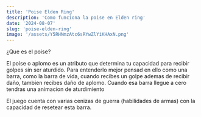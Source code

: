 ```yaml
---
title: 'Poise Elden Ring'
description: 'Como funciona la poise en Elden ring'
date: '2024-08-07'
slug: 'poise-elden-ring'
image: '/assets/Y5RHNmzAtc6sRYwZlYiKHAxN.png'
---
```

¿Que es el poise?

El poise o aplomo es un atributo que determina tu capacidad para recibir golpes sin ser aturdido. Para entenderlo mejor pensad en ello como una barra, como la barra de vida, cuando recibes un golpe ademas de recibir daño, tambien recibes daño de aplomo. 
Cuando esa barra llegue a cero tendras una animacion de aturdimiento

El juego cuenta con varias cenizas de guerra (habilidades de armas) con la capacidad de resetear esta barra.

